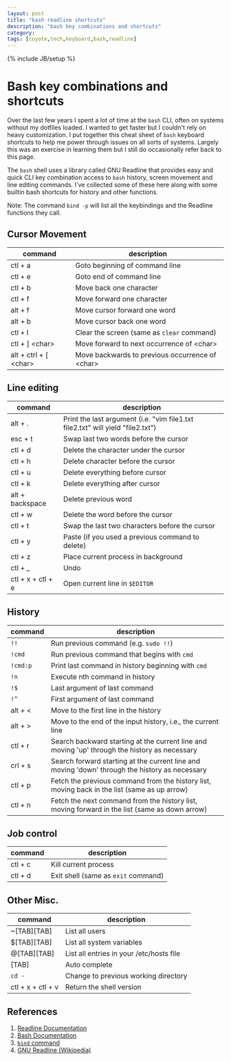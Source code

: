 ```yaml
---
layout: post
title: "bash readline shortcuts"
description: "bash key combinations and shortcuts"
category: 
tags: [coyote,tech,keyboard,bash,readline]
---
```

{% include JB/setup %}

# Bash key combinations and shortcuts

Over the last few years I spent a lot of time at the `bash` CLI, often on
systems without my dotfiles loaded. I wanted to get faster but I couldn't rely
on heavy customization. I put together this cheat sheet of `bash` keyboard
shortcuts to help me power through issues on all sorts of systems.  Largely
this was an exercise in learning them but I still do occasionally refer back to
this page.

The `bash` shell uses a library called GNU Readline that provides easy and 
quick CLI key combination access to `bash` history, screen movement and line
editing commands.  I've collected some of these here along with some builtin
bash shortcuts for history and other functions.  

Note: The command `bind -p` will list all the keybindings and the Readline
functions they call.  

## Cursor Movement

| command           | description                                             |
|-------------------|---------------------------------------------------------|
| ctl + a           | Goto beginning of command line                          |
| ctl + e           | Goto end of command line                                |
| ctl + b           | Move back one character                                 |
| ctl + f           | Move forward one character                              |
| alt + f           | Move cursor forward one word                            |
| alt + b           | Move cursor back one word                               |
| ctl + l           | Clear the screen (same as `clear` command)              |
| ctl + \] \<char\> | Move forward to next occurrence of \<char\>             |
| alt + ctrl + \[ \<char\> | Move backwards to previous occurrence of \<char\>|

## Line editing

| command           | description                                             |
|-------------------|---------------------------------------------------------|
| alt + .           | Print the last argument (i.e. "vim file1.txt file2.txt" will yield "file2.txt") |
| esc + t           | Swap last two words before the cursor                   |
| ctl + d           | Delete the character under the cursor                   |
| ctl + h           | Delete character before the cursor                      |
| ctl + u           | Delete everything before cursor                         |
| ctl + k           | Delete everything after cursor                          |
| alt + backspace   | Delete previous word                                    |
| ctl + w           | Delete the word before the cursor                       |
| ctl + t           | Swap the last two characters before the cursor          |
| ctl + y           | Paste (if you used a previous command to delete)        |
| ctl + z           | Place current process in background                     |
| ctl + _           | Undo                                                    |
| ctl + x + ctl + e | Open current line in `$EDITOR`                          |

## History 

| command           | description                                             |
|-------------------|---------------------------------------------------------|
| `!!`              | Run previous command (e.g. `sudo !!`)                   |
| `!cmd`            | Run previous command that begins with `cmd`             |
| `!cmd:p`          | Print last command in history beginning with `cmd`      |
| `!n`              | Execute nth command in history                          |
| `!$`              | Last argument of last command                           |
| `!^`              | First argument of last command                          |
| alt + <           | Move to the first line in the history                   |
| alt + >           | Move to the end of the input history, i.e., the current line |
| ctl + r           | Search backward starting at the current line and moving 'up' through the history as necessary |
| crl + s           | Search forward starting at the current line and moving 'down' through the history as necessary |
| ctl + p           | Fetch the previous command from the history list, moving back in the list (same as up arrow) |
| ctl + n           | Fetch the next command from the history list, moving forward in the list (same as down arrow) |

## Job control

| command           | description                                             |
|-------------------|---------------------------------------------------------|
| ctl + c           | Kill current process                                    |
| ctl + d           | Exit shell (same as `exit` command)                     |

## Other Misc.

| command           | description                                             |
|-------------------|---------------------------------------------------------|
| ~[TAB][TAB]       | List all users                                          |
| $[TAB][TAB]       | List all system variables                               |
| @[TAB][TAB]       | List all entries in your /etc/hosts file                |
| [TAB]             | Auto complete                                           |
| `cd -`            | Change to previous working directory                    |
| ctl + x + ctl + v | Return the shell version                                |
    

## References

1. [Readline Documentation](https://tiswww.case.edu/php/chet/readline/readline.html)
2. [Bash Documentation](https://www.gnu.org/software/bash/manual/bashref.html#Readline-Arguments)
3. [`bind` command](https://linux.101hacks.com/unix/bind/)
4. [GNU Readline \(Wikipedia\)](https://en.wikipedia.org/wiki/GNU_Readline)
